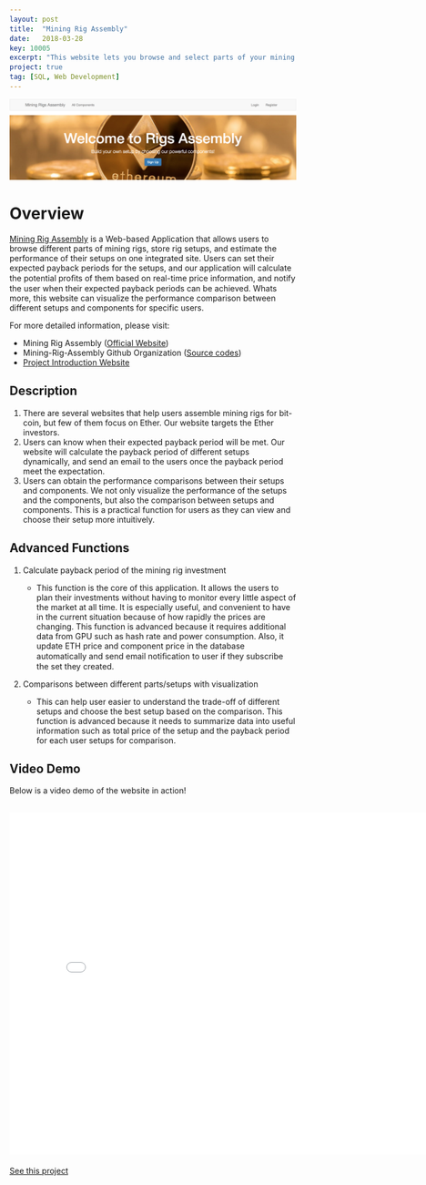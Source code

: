 ```yaml
---
layout: post
title:  "Mining Rig Assembly"
date:   2018-03-28
key: 10005
excerpt: "This website lets you browse and select parts of your mining rigs, store your own rig setups, and estimate their performances."
project: true
tag: [SQL, Web Development]
---
```


<img src="https://github.com/Zhenye-Na/Zhenye-Na.github.io/blob/master/assets/images/projs-img/rigassembly/homepage.png?raw=true">

# Overview

[Mining Rig Assembly](http://rigassembly.web.engr.illinois.edu/index.php) is a Web-based Application that allows users to browse different parts of mining rigs, store rig setups, and estimate the performance of their setups on one integrated site. Users can set their expected payback periods for the setups, and our application will calculate the potential proﬁts of them based on real-time price information, and notify the user when their expected payback periods can be achieved. Whats more, this website can visualize the performance comparison between different setups and components for specific users.

For more detailed information, please visit:

* Mining Rig Assembly ([Official Website](http://rigassembly.web.engr.illinois.edu/index.php))
* Mining-Rig-Assembly Github Organization ([Source codes](https://github.com/Mining-Rig-Assembly))
* [Project Introduction Website](https://mining-rig-assembly.github.io/)



## Description
1. There are several websites that help users assemble mining rigs for bit-coin, but few of them focus on Ether. Our website targets the Ether investors.
2. Users can know when their expected payback period will be met. Our website will calculate the payback period of different setups dynamically, and send an email to the users once the payback period meet the expectation.
3. Users can obtain the performance comparisons between their setups and components. We not only visualize the performance of the setups and the components, but also the comparison between setups and components. This is a practical function for users as they can view and choose their setup more intuitively.



## Advanced Functions

1. Calculate payback period of the mining rig investment
	- This function is the core of this application. It allows the users to plan their investments without having to monitor every little aspect of the market at all time. It is especially useful, and convenient to have in the current situation because of how rapidly the prices are changing. This function is advanced because it requires additional data from GPU such as hash rate and power consumption. Also, it update ETH price and component price in the database automatically and send email notiﬁcation to user if they subscribe the set they created.


2. Comparisons between different parts/setups with visualization
	- This can help user easier to understand the trade-off of different setups and choose the best setup based on the comparison. This function is advanced because it needs to summarize data into useful information such as total price of the setup and the payback period for each user setups for comparison.



## Video Demo

Below is a video demo of the website in action!
<br><br>
<iframe width="800" height="600" src="//www.youtube.com/embed/a_5dKE140d0" frameborder="0"> </iframe>
<br><br>
<a align="center" class="btn zoombtn" href="https://github.com/Zhenye-Na/mining-rig-assembly">See this project</a>
